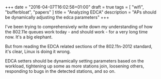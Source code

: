 +++
date = "2016-04-07T16:02:58+01:00"
draft = true
tags = [ "wifi", "bufferbloat", "papers" ]
title = "Analyzing EDCA"
description = "APs should be dynamically adjusting the edca parameters"
+++

I've been trying to comprehensively write down my understanding of how
the 802.11e queues work today - and should work - for a very long time now.
It's a big elephant.

But from reading the EDCA related sections of the 802.11n-2012 standard,
it's clear, Linux is doing it wrong.

EDCA setters should be dynamically setting parameters based on the workload,
tightening up some as more stations join, loosening others, responding
to bugs in the detected stations, and so on.

